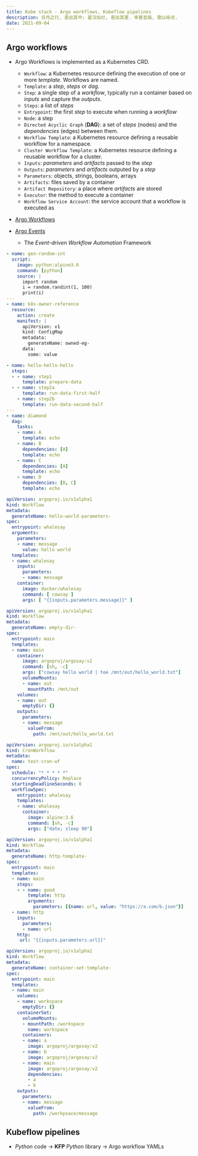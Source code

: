 ```yaml
---
title: Kube stack - Argo workflows, Kubeflow pipelines
description: 日月之行, 若出其中; 星汉灿烂, 若出其里. 幸甚至哉, 歌以咏志.
date: 2021-09-04
---
```


## Argo workflows

* Argo Workflows is implemented as a Kubernetes CRD.
  - `Workflow`: a Kubernetes resource defining
    the execution of one or more *template*.
    Workflows are named.
  - `Template`: a *step*, *steps* or *dag*.
  - `Step`: a single step of a *workflow*,
    typically run a container based on
    *inputs* and capture the *outputs*.
  - `Steps`: a list of *steps*
  - `Entrypoint`: the first *step* to execute
    when running a *workflow*
  - `Node`: a step
  - `Directed Acyclic Graph` (**DAG**): a set of
    *steps* (nodes) and the *dependencies* (edges) between them.
  - `Workflow Template`: a Kubernetes resource defining
    a reusable workflow for a namespace.
  - `Cluster Workflow Template`: a Kubernetes resource
    defining a reusable workflow for a cluster.
  - `Inputs`: *parameters* and *artifacts* passed to the *step*
  - `Outputs`: *parameters* and *artifacts* outputed by a *step*
  - `Parameters`: objects, strings, booleans, arrays
  - `Artifacts`: files saved by a container
  - `Artifact Repository`: a place where *artifacts* are stored
  - `Executor`: the method to execute a container
  - `Workflow Service Account`: the service account that
    a workflow is executed as

* [Argo Workflows](https://github.com/argoproj/argo-workflows)
* [Argo Events](https://github.com/argoproj/argo-events)
  - The *Event-driven Workflow Automation* Framework

```yaml
- name: gen-random-int
  script:
    image: python:alpine3.6
    command: [python]
    source: |
      import random
      i = random.randint(1, 100)
      print(i)
---
- name: k8s-owner-reference
  resource:
    action: create
    manifest: |
      apiVersion: v1
      kind: ConfigMap
      metadata:
        generateName: owned-eg-
      data:
        some: value
```

```yaml
- name: hello-hello-hello
  steps:
  - - name: step1
      template: prepare-data
  - - name: step2a
      template: run-data-first-half
    - name: step2b
      template: run-data-second-half
---
- name: diamond
  dag:
    tasks:
    - name: A
      template: echo
    - name: B
      dependencies: [A]
      template: echo
    - name: C
      dependencies: [A]
      template: echo
    - name: D
      dependencies: [B, C]
      template: echo
```

```yaml
apiVersion: argoproj.io/v1alpha1
kind: Workflow
metadata:
  generateName: hello-world-parameters-
spec:
  entrypoint: whalesay
  arguments:
    parameters:
    - name: message
      value: hello world
  templates:
  - name: whalesay
    inputs:
      parameters:
      - name: message
    container:
      image: docker/whalesay
      command: [ cowsay ]
      args: [ "{{inputs.parameters.message}}" ]
```

```yaml
apiVersion: argoproj.io/v1alpha1
kind: Workflow
metadata:
  generateName: empty-dir-
spec:
  entrypoint: main
  templates:
  - name: main
    container:
      image: argoproj/argosay:v2
      command: [sh, -c]
      args: ["cowsay hello world | tee /mnt/out/hello_world.txt"]
      volumeMounts:
      - name: out
        mountPath: /mnt/out
    volumes:
    - name: out
      emptyDir: {}
    outputs:
      parameters:
      - name: message
        valueFrom:
          path: /mnt/out/hello_world.txt
```

```yaml
apiVersion: argoproj.io/v1alpha1
kind: CronWorkflow
metadata:
  name: test-cron-wf
spec:
  schedule: "* * * * *"
  concurrencyPolicy: Replace
  startingDeadlineSeconds: 0
  workflowSpec:
    entrypoint: whalesay
    templates:
    - name: whalesay
      container:
        image: alpine:3.6
        command: [sh, -c]
        args: ["date; sleep 90"]
```

```yaml
apiVersion: argoproj.io/v1alpha1
kind: Workflow
metadata:
  generateName: http-template-
spec:
  entrypoint: main
  templates:
  - name: main
    steps:
    - - name: good
        template: http
        arguments:
          parameters: [{name: url, value: "https://a.com/b.json"}]
  - name: http
    inputs:
      parameters:
      - name: url
    http:
     url: "{{inputs.parameters.url}}"
```

```yaml
apiVersion: argoproj.io/v1alpha1
kind: Workflow
metadata:
  generateName: container-set-template-
spec:
  entrypoint: main
  templates:
  - name: main
    volumes:
    - name: workspace
      emptyDir: {}
    containerSet:
      volumeMounts:
      - mountPath: /workspace
        name: workspace
      containers:
      - name: a
        image: argoproj/argosay:v2
      - name: b
        image: argoproj/argosay:v2
      - name: main
        image: argoproj/argosay:v2
        dependencies:
        - a
        - b
    outputs:
      parameters:
      - name: message
        valueFrom:
          path: /workpsace/message
```

## Kubeflow pipelines

* *Python* code -> **KFP** *Python* library -> Argo workflow YAMLs
